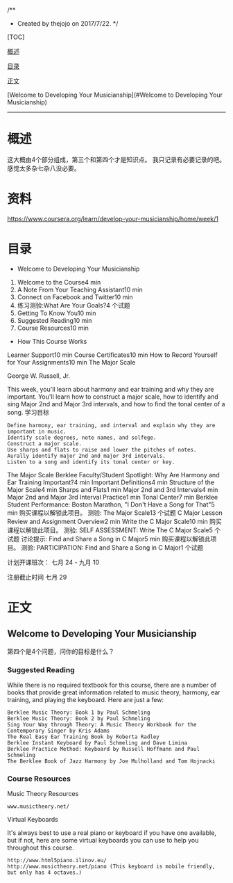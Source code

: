 /**
 * Created by thejojo on 2017/7/22.
 */
 
[TOC]

[概述](#概述)

[目录](#目录)

[正文](#正文)

   [Welcome to Developing Your Musicianship](#Welcome to Developing Your Musicianship)

---

# 概述

这大概由4个部分组成，第三个和第四个才是知识点。
我只记录有必要记录的吧。
感觉太多杂七杂八没必要。


# 资料

https://www.coursera.org/learn/develop-your-musicianship/home/week/1

# 目录

- Welcome to Developing Your Musicianship

1. Welcome to the Course4 min
2. A Note From Your Teaching Assistant10 min
3. Connect on Facebook and Twitter10 min
4. 练习测验:What Are Your Goals?4 个试题
5. Getting To Know You10 min
6. Suggested Reading10 min
7. Course Resources10 min

- How This Course Works

Learner Support10 min
Course Certificates10 min
How to Record Yourself for Your Assignments10 min
The Major Scale

George W. Russell, Jr.

This week, you'll learn about harmony and ear training and why they are important. You'll learn how to construct a major scale, how to identify and sing Major 2nd and Major 3rd intervals, and how to find the tonal center of a song.
学习目标

    Define harmony, ear training, and interval and explain why they are important in music.
    Identify scale degrees, note names, and solfege.
    Construct a major scale.
    Use sharps and flats to raise and lower the pitches of notes.
    Aurally identify major 2nd and major 3rd intervals.
    Listen to a song and identify its tonal center or key.

The Major Scale
Berklee Faculty/Student Spotlight: Why Are Harmony and Ear Training Important?4 min
Important Definitions4 min
Structure of the Major Scale4 min
Sharps and Flats1 min
Major 2nd and 3rd Intervals4 min
Major 2nd and Major 3rd Interval Practice1 min
Tonal Center7 min
Berklee Student Performance: Boston Marathon, "I Don't Have a Song for That"5 min
购买课程以解锁此项目。
测验:
The Major Scale13 个试题
C Major
Lesson Review and Assignment Overview2 min
Write the C Major Scale10 min
购买课程以解锁此项目。
测验:
SELF ASSESSMENT: Write The C Major Scale5 个试题
讨论提示:
Find and Share a Song in C Major5 min
购买课程以解锁此项目。
测验:
PARTICIPATION: Find and Share a Song in C Major1 个试题

计划开课班次：
七月 24 - 九月 10

注册截止时间 七月 29

# 正文

## Welcome to Developing Your Musicianship

第四个是4个问题，问你的目标是什么？

### Suggested Reading

While there is no required textbook for this course, there are a number of books that provide great information related to music theory, harmony, ear training, and playing the keyboard. Here are just a few:

    Berklee Music Theory: Book 1 by Paul Schmeling
    Berklee Music Theory: Book 2 by Paul Schmeling
    Sing Your Way through Theory: A Music Theory Workbook for the Contemporary Singer by Kris Adams
    The Real Easy Ear Training Book by Roberta Radley
    Berklee Instant Keyboard by Paul Schmeling and Dave Limina
    Berklee Practice Method: Keyboard by Russell Hoffmann and Paul Schmeling
    The Berklee Book of Jazz Harmony by Joe Mulholland and Tom Hojnacki

### Course Resources

Music Theory Resources

    www.musictheory.net/ 

Virtual Keyboards

It's always best to use a real piano or keyboard if you have one available, but if not, here are some virtual keyboards you can use to help you throughout this course.

    http://www.html5piano.ilinov.eu/
    http://www.musictheory.net/piano (This keyboard is mobile friendly, but only has 4 octaves.) 
    
    


